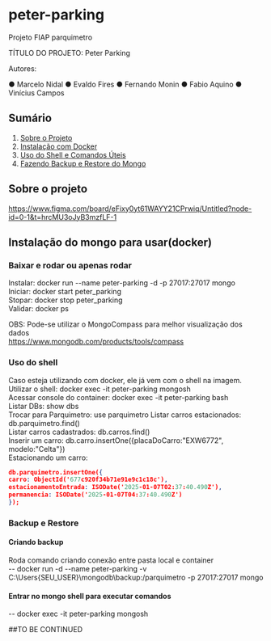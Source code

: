 # peter-parking
Projeto FIAP parquimetro

TÍTULO DO PROJETO: Peter Parking

Autores:

●	Marcelo Nidal
●	Evaldo Fires
●	Fernando Monin
●	Fabio Aquino
●	Vinícius Campos

## Sumário
1. [Sobre o Projeto](#sobre-o-projeto)
2. [Instalação com Docker](#instalação-do-mongo-para-usardocker)
3. [Uso do Shell e Comandos Úteis](#uso-do-shell)
4. [Fazendo Backup e Restore do Mongo](#backup-e-restore)

## Sobre o projeto
https://www.figma.com/board/eFixy0yt61WAYY21CPrwiq/Untitled?node-id=0-1&t=hrcMU3oJyB3mzfLF-1

## Instalação do mongo para usar(docker)
### Baixar e rodar ou apenas rodar
Instalar: docker run --name peter-parking -d -p 27017:27017 mongo  
Iniciar: docker start peter_parking  
Stopar: docker stop peter_parking  
Validar: docker ps

OBS: Pode-se utilizar o MongoCompass para melhor visualização dos dados  
https://www.mongodb.com/products/tools/compass

### Uso do shell
Caso esteja utilizando com docker, ele já vem com o shell na imagem.       
Utilizar o shell: docker exec -it peter-parking mongosh  
Acessar console do container: docker exec -it peter-parking bash  
Listar DBs: show dbs  
Trocar para Parquimetro: use parquimetro
Listar carros estacionados: db.parquimetro.find()  
Listar carros cadastrados: db.carros.find()  
Inserir um carro: db.carro.insertOne({placaDoCarro:"EXW6772", modelo:"Celta"})  
Estacionando um carro:   
```json
db.parquimetro.insertOne({  
carro: ObjectId('677c920f34b71e91e9c1c18c'),  
estacionamentoEntrada: ISODate('2025-01-07T02:37:40.490Z'),
permanencia: ISODate('2025-01-07T04:37:40.490Z')  
});
```

### Backup e Restore
#### Criando backup
Roda comando criando conexão entre pasta local e container  
-- docker run -d --name peter-parking -v C:\Users\{SEU_USER}\mongodb\backup:/parquimetro -p 27017:27017 mongo  

#### Entrar no mongo shell para executar comandos
-- docker exec -it peter-parking mongosh

##TO BE CONTINUED
